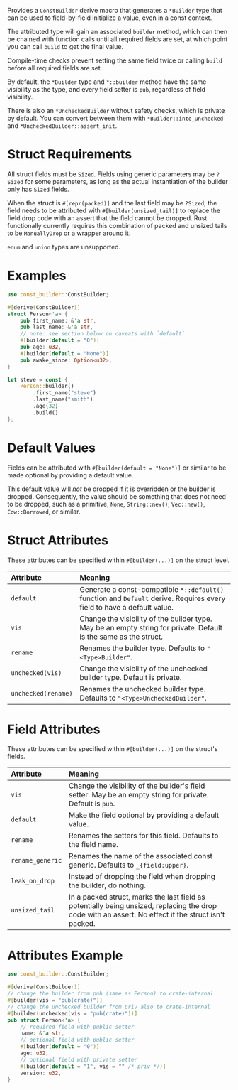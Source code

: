 Provides a `ConstBuilder` derive macro that generates a `*Builder` type
that can be used to field-by-field initialize a value, even in a const
context.

The attributed type will gain an associated `builder` method, which can then
be chained with function calls until all required fields are set, at which
point you can call `build` to get the final value.

Compile-time checks prevent setting the same field twice or calling `build`
before all required fields are set.

By default, the `*Builder` type and `*::builder` method have the same
visibility as the type, and every field setter is `pub`, regardless of field
visibility.

There is also an `*UncheckedBuilder` without safety checks, which is
private by default. You can convert between them with
`*Builder::into_unchecked` and `*UncheckedBuilder::assert_init`.

# Struct Requirements

All struct fields must be `Sized`. Fields using generic parameters may be
`?Sized` for some parameters, as long as the actual instantiation
of the builder only has `Sized` fields.

When the struct is `#[repr(packed)]` and the last field may be
`?Sized`, the field needs to be attributed with `#[builder(unsized_tail)]`
to replace the field drop code with an assert that the field cannot be dropped.
Rust functionally currently requires this combination of packed and unsized
tails to be `ManuallyDrop` or a wrapper around it.

`enum` and `union` types are unsupported.

# Examples

```rust
use const_builder::ConstBuilder;

#[derive(ConstBuilder)]
struct Person<'a> {
    pub first_name: &'a str,
    pub last_name: &'a str,
    // note: see section below on caveats with `default`
    #[builder(default = "0")]
    pub age: u32,
    #[builder(default = "None")]
    pub awake_since: Option<u32>,
}

let steve = const {
    Person::builder()
        .first_name("steve")
        .last_name("smith")
        .age(32)
        .build()
};
```

# Default Values

Fields can be attributed with `#[builder(default = "None")]` or similar to
be made optional by providing a default value.

This default value will _not_ be dropped if it is overridden or the builder
is dropped. Consequently, the value should be something that does not need
to be dropped, such as a primitive, `None`, `String::new()`,
`Vec::new()`, `Cow::Borrowed`, or similar.

# Struct Attributes

These attributes can be specified within `#[builder(...)]` on the struct
level.

| Attribute           | Meaning |
|:------------------- |:------- |
| `default`           | Generate a const-compatible `*::default()` function and `Default` derive. Requires every field to have a default value. |
| `vis`               | Change the visibility of the builder type. May be an empty string for private. Default is the same as the struct. |
| `rename`            | Renames the builder type. Defaults to `"<Type>Builder"`. |
| `unchecked(vis)`    | Change the visibility of the unchecked builder type. Default is private. |
| `unchecked(rename)` | Renames the unchecked builder type. Defaults to `"<Type>UncheckedBuilder"`. |

# Field Attributes

These attributes can be specified within `#[builder(...)]` on the struct's
fields.

| Attribute        | Meaning |
|:---------------- |:------- |
| `vis`            | Change the visibility of the builder's field setter. May be an empty string for private. Default is `pub`. |
| `default`        | Make the field optional by providing a default value. |
| `rename`         | Renames the setters for this field. Defaults to the field name. |
| `rename_generic` | Renames the name of the associated const generic. Defaults to `_{field:upper}`. |
| `leak_on_drop`   | Instead of dropping the field when dropping the builder, do nothing. |
| `unsized_tail`   | In a packed struct, marks the last field as potentially being unsized, replacing the drop code with an assert. No effect if the struct isn't packed. |

# Attributes Example

```rust
use const_builder::ConstBuilder;

#[derive(ConstBuilder)]
// change the builder from pub (same as Person) to crate-internal
#[builder(vis = "pub(crate)")]
// change the unchecked builder from priv also to crate-internal
#[builder(unchecked(vis = "pub(crate)"))]
pub struct Person<'a> {
    // required field with public setter
    name: &'a str,
    // optional field with public setter
    #[builder(default = "0")]
    age: u32,
    // optional field with private setter
    #[builder(default = "1", vis = "" /* priv */)]
    version: u32,
}
```